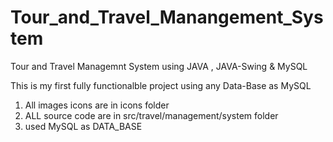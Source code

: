 # Tour_and_Travel_Manangement_System

Tour and Travel Managemnt System using JAVA , JAVA-Swing & MySQL

This is my first fully functionalble project using any Data-Base as MySQL

1. All images icons are in icons folder
2. ALL source code are in src/travel/management/system folder
3. used MySQL as DATA_BASE
